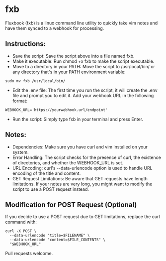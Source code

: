 # fxb
Fluxbook (fxb) is a linux command line utility to quickly take vim notes and have them synced to a webhook for processing. 

## Instructions:

- Save the script: Save the script above into a file named fxb.
- Make it executable: Run chmod +x fxb to make the script executable.
- Move to a directory in your PATH: Move the script to /usr/local/bin/ or any directory that's in your PATH environment variable:

```sudo mv fxb /usr/local/bin/```

- Edit the .env file: The first time you run the script, it will create the .env file and prompt you to edit it. Add your webhook URL in the following format:

```WEBHOOK_URL='https://yourwebhook.url/endpoint'```

- Run the script: Simply type fxb in your terminal and press Enter.

## Notes:

- Dependencies: Make sure you have curl and vim installed on your system.
- Error Handling: The script checks for the presence of curl, the existence of directories, and whether the WEBHOOK_URL is set.
- URL Encoding: curl's --data-urlencode option is used to handle URL encoding of the title and content.
- GET Request Limitations: Be aware that GET requests have length limitations. If your notes are very long, you might want to modify the script to use a POST request instead.

## Modification for POST Request (Optional)

If you decide to use a POST request due to GET limitations, replace the curl command with:

```
curl -X POST \
  --data-urlencode "title=$FILENAME" \
  --data-urlencode "content=$FILE_CONTENTS" \
  "$WEBHOOK_URL"
```

Pull requests welcome.
